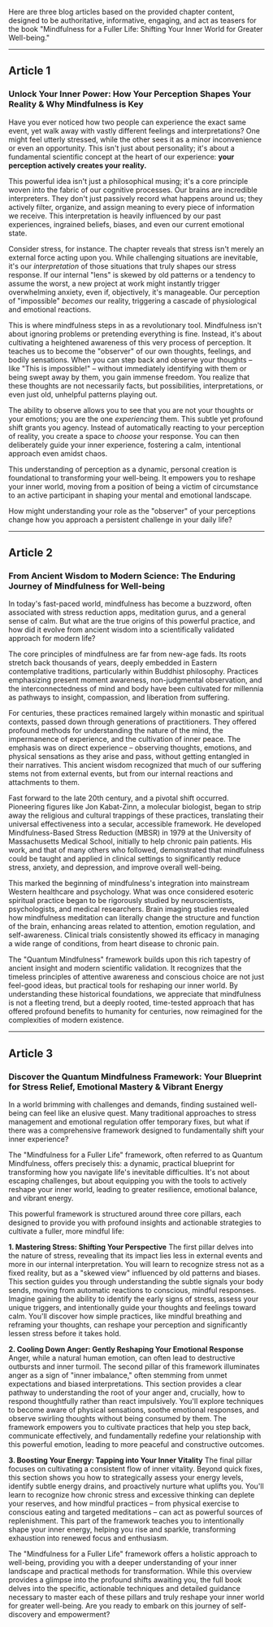 Here are three blog articles based on the provided chapter content, designed to be authoritative, informative, engaging, and act as teasers for the book "Mindfulness for a Fuller Life: Shifting Your Inner World for Greater Well-being."

---

## Article 1

### Unlock Your Inner Power: How Your Perception Shapes Your Reality & Why Mindfulness is Key



Have you ever noticed how two people can experience the exact same event, yet walk away with vastly different feelings and interpretations? One might feel utterly stressed, while the other sees it as a minor inconvenience or even an opportunity. This isn't just about personality; it's about a fundamental scientific concept at the heart of our experience: **your perception actively creates your reality.**

This powerful idea isn't just a philosophical musing; it's a core principle woven into the fabric of our cognitive processes. Our brains are incredible interpreters. They don't just passively record what happens around us; they actively filter, organize, and assign meaning to every piece of information we receive. This interpretation is heavily influenced by our past experiences, ingrained beliefs, biases, and even our current emotional state.

Consider stress, for instance. The chapter reveals that stress isn't merely an external force acting upon you. While challenging situations are inevitable, it's our *interpretation* of those situations that truly shapes our stress response. If our internal "lens" is skewed by old patterns or a tendency to assume the worst, a new project at work might instantly trigger overwhelming anxiety, even if, objectively, it's manageable. Our perception of "impossible" *becomes* our reality, triggering a cascade of physiological and emotional reactions.

This is where mindfulness steps in as a revolutionary tool. Mindfulness isn't about ignoring problems or pretending everything is fine. Instead, it's about cultivating a heightened awareness of this very process of perception. It teaches us to become the "observer" of our own thoughts, feelings, and bodily sensations. When you can step back and observe your thoughts – like "This is impossible!" – without immediately identifying with them or being swept away by them, you gain immense freedom. You realize that these thoughts are not necessarily facts, but possibilities, interpretations, or even just old, unhelpful patterns playing out.

The ability to observe allows you to see that you are not your thoughts or your emotions; you are the one *experiencing* them. This subtle yet profound shift grants you agency. Instead of automatically reacting to your perception of reality, you create a space to *choose* your response. You can then deliberately guide your inner experience, fostering a calm, intentional approach even amidst chaos.

This understanding of perception as a dynamic, personal creation is foundational to transforming your well-being. It empowers you to reshape your inner world, moving from a position of being a victim of circumstance to an active participant in shaping your mental and emotional landscape.

How might understanding your role as the "observer" of your perceptions change how you approach a persistent challenge in your daily life?

---

## Article 2

### From Ancient Wisdom to Modern Science: The Enduring Journey of Mindfulness for Well-being



In today's fast-paced world, mindfulness has become a buzzword, often associated with stress reduction apps, meditation gurus, and a general sense of calm. But what are the true origins of this powerful practice, and how did it evolve from ancient wisdom into a scientifically validated approach for modern life?

The core principles of mindfulness are far from new-age fads. Its roots stretch back thousands of years, deeply embedded in Eastern contemplative traditions, particularly within Buddhist philosophy. Practices emphasizing present moment awareness, non-judgmental observation, and the interconnectedness of mind and body have been cultivated for millennia as pathways to insight, compassion, and liberation from suffering.

For centuries, these practices remained largely within monastic and spiritual contexts, passed down through generations of practitioners. They offered profound methods for understanding the nature of the mind, the impermanence of experience, and the cultivation of inner peace. The emphasis was on direct experience – observing thoughts, emotions, and physical sensations as they arise and pass, without getting entangled in their narratives. This ancient wisdom recognized that much of our suffering stems not from external events, but from our internal reactions and attachments to them.

Fast forward to the late 20th century, and a pivotal shift occurred. Pioneering figures like Jon Kabat-Zinn, a molecular biologist, began to strip away the religious and cultural trappings of these practices, translating their universal effectiveness into a secular, accessible framework. He developed Mindfulness-Based Stress Reduction (MBSR) in 1979 at the University of Massachusetts Medical School, initially to help chronic pain patients. His work, and that of many others who followed, demonstrated that mindfulness could be taught and applied in clinical settings to significantly reduce stress, anxiety, and depression, and improve overall well-being.

This marked the beginning of mindfulness's integration into mainstream Western healthcare and psychology. What was once considered esoteric spiritual practice began to be rigorously studied by neuroscientists, psychologists, and medical researchers. Brain imaging studies revealed how mindfulness meditation can literally change the structure and function of the brain, enhancing areas related to attention, emotion regulation, and self-awareness. Clinical trials consistently showed its efficacy in managing a wide range of conditions, from heart disease to chronic pain.

The "Quantum Mindfulness" framework builds upon this rich tapestry of ancient insight and modern scientific validation. It recognizes that the timeless principles of attentive awareness and conscious choice are not just feel-good ideas, but practical tools for reshaping our inner world. By understanding these historical foundations, we appreciate that mindfulness is not a fleeting trend, but a deeply rooted, time-tested approach that has offered profound benefits to humanity for centuries, now reimagined for the complexities of modern existence.

---

## Article 3

### Discover the Quantum Mindfulness Framework: Your Blueprint for Stress Relief, Emotional Mastery & Vibrant Energy



In a world brimming with challenges and demands, finding sustained well-being can feel like an elusive quest. Many traditional approaches to stress management and emotional regulation offer temporary fixes, but what if there was a comprehensive framework designed to fundamentally shift your inner experience?

The "Mindfulness for a Fuller Life" framework, often referred to as Quantum Mindfulness, offers precisely this: a dynamic, practical blueprint for transforming how you navigate life's inevitable difficulties. It's not about escaping challenges, but about equipping you with the tools to actively reshape your inner world, leading to greater resilience, emotional balance, and vibrant energy.

This powerful framework is structured around three core pillars, each designed to provide you with profound insights and actionable strategies to cultivate a fuller, more mindful life:

**1. Mastering Stress: Shifting Your Perspective**
The first pillar delves into the nature of stress, revealing that its impact lies less in external events and more in our internal interpretation. You will learn to recognize stress not as a fixed reality, but as a "skewed view" influenced by old patterns and biases. This section guides you through understanding the subtle signals your body sends, moving from automatic reactions to conscious, mindful responses. Imagine gaining the ability to identify the early signs of stress, assess your unique triggers, and intentionally guide your thoughts and feelings toward calm. You'll discover how simple practices, like mindful breathing and reframing your thoughts, can reshape your perception and significantly lessen stress before it takes hold.

**2. Cooling Down Anger: Gently Reshaping Your Emotional Response**
Anger, while a natural human emotion, can often lead to destructive outbursts and inner turmoil. The second pillar of this framework illuminates anger as a sign of "inner imbalance," often stemming from unmet expectations and biased interpretations. This section provides a clear pathway to understanding the root of your anger and, crucially, how to respond thoughtfully rather than react impulsively. You'll explore techniques to become aware of physical sensations, soothe emotional responses, and observe swirling thoughts without being consumed by them. The framework empowers you to cultivate practices that help you step back, communicate effectively, and fundamentally redefine your relationship with this powerful emotion, leading to more peaceful and constructive outcomes.

**3. Boosting Your Energy: Tapping into Your Inner Vitality**
The final pillar focuses on cultivating a consistent flow of inner vitality. Beyond quick fixes, this section shows you how to strategically assess your energy levels, identify subtle energy drains, and proactively nurture what uplifts you. You'll learn to recognize how chronic stress and excessive thinking can deplete your reserves, and how mindful practices – from physical exercise to conscious eating and targeted meditations – can act as powerful sources of replenishment. This part of the framework teaches you to intentionally shape your inner energy, helping you rise and sparkle, transforming exhaustion into renewed focus and enthusiasm.

The "Mindfulness for a Fuller Life" framework offers a holistic approach to well-being, providing you with a deeper understanding of your inner landscape and practical methods for transformation. While this overview provides a glimpse into the profound shifts awaiting you, the full book delves into the specific, actionable techniques and detailed guidance necessary to master each of these pillars and truly reshape your inner world for greater well-being. Are you ready to embark on this journey of self-discovery and empowerment?